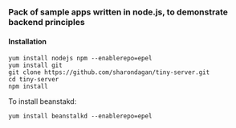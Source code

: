 
### Pack of sample apps written in node.js, to demonstrate backend principles


#### Installation 

```
yum install nodejs npm --enablerepo=epel
yum install git
git clone https://github.com/sharondagan/tiny-server.git
cd tiny-server
npm install
```

To install beanstakd:

```
yum install beanstalkd --enablerepo=epel
```
